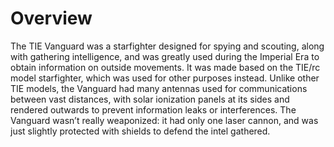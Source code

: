 # Overview

The TIE Vanguard was a starfighter designed for spying and scouting, along with gathering intelligence, and was greatly used during the Imperial Era to obtain information on outside movements.
It was made based on the TIE/rc model starfighter, which was used for other purposes instead.
Unlike other TIE models, the Vanguard had many antennas used for communications between vast distances, with solar ionization panels at its sides and rendered outwards to prevent information leaks or interferences.
The Vanguard wasn’t really weaponized: it had only one laser cannon, and was just slightly protected with shields to defend the intel gathered.
